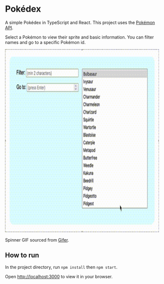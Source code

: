 # Pokédex

A simple Pokédex in TypeScript and React. This project uses the [Pokémon API](https://pokeapi.co/).

Select a Pokémon to view their sprite and basic information. You can filter names and go to a specific Pokémon id.

<img src='./demo.gif' alt='demo' height='600px' />

Spinner GIF sourced from [Gifer](https://gifer.com/en/ZZ5H).

## How to run

In the project directory, run `npm install` then `npm start`.

Open [http://localhost:3000](http://localhost:3000) to view it in your browser.
